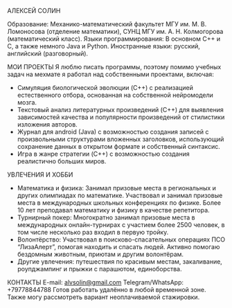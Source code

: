 АЛЕКСЕЙ СОЛИН

Образование: Механико-математический факультет МГУ им. М. В. Ломоносова (отделение математики), СУНЦ МГУ им. А. Н. Колмогорова (математический класс).
Языки программирования: В основном C++ и C, а также немного Java и Python.
Иностранные языки: русский, английский (разговорный).

МОИ ПРОЕКТЫ
Я люблю писать программы, поэтому помимо учебных задач на мехмате я работал над собственными проектами, включая:
- Симуляция биологической эволюции (C++) с реализацией естественного отбора, основанная на собственной нейромодели мозга.
- Текстовый анализ литературных произведений (C++) для выявления зависимостей качества и популярности произведений от стилистики изложения авторов.
- Журнал для android (Java) с возможностью создания записей с произвольными структурами вложенных заголовков, использующий сохранение данных в открытом формате и собственный синтаксис.
- Игра в жанре стратегии (C++) с возможностью создания реалистично больших миров.

УВЛЕЧЕНИЯ И ХОББИ
- Математика и физика: Занимал призовые места в региональных и других олимпиадах по математике. Участвовал и занимал призовые места в международных школьных конференциях по физике. Более 10 лет преподавал математику и физику в качестве репетитора.
- Турнирный покер: Многократно занимал призовые места в международных онлайн-турнирах с участием более 2500 человек, в том числе несколько раз входил в первую тройку.
- Волонтёрство: Участвовал в поисково-спасательных операциях ПСО “ЛизаАлерт”, помогая находить и спасать людей. Активно помогаю бездомным животным, приютам и другим волонтёрам.
- Другие увлечения: путешествия по красивым местам, закаливание, роупджампинг и прыжки с парашютом, единоборства.

КОНТАКТЫ
E-mail: alvsolin@gmail.com
Telegram/WhatsApp: +79778844788
Готов работать удалённо в любой временной зоне. Также могу рассмотреть вариант неоплачиваемой стажировки.
